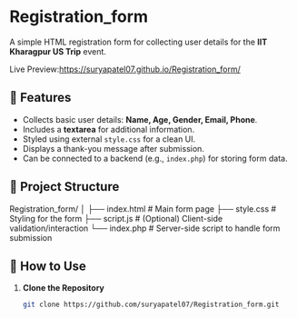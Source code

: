 # Registration_form

A simple HTML registration form for collecting user details for the **IIT Kharagpur US Trip** event.

Live Preview:https://suryapatel07.github.io/Registration_form/


## 📌 Features
- Collects basic user details: **Name, Age, Gender, Email, Phone**.
- Includes a **textarea** for additional information.
- Styled using external `style.css` for a clean UI.
- Displays a thank-you message after submission.
- Can be connected to a backend (e.g., `index.php`) for storing form data.

## 📂 Project Structure
Registration_form/
│
├── index.html # Main form page
├── style.css # Styling for the form
├── script.js # (Optional) Client-side validation/interaction
└── index.php # Server-side script to handle form submission

## 🚀 How to Use
1. **Clone the Repository**
   ```bash
   git clone https://github.com/suryapatel07/Registration_form.git


